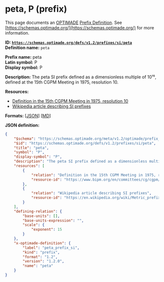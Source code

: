 # peta, P (prefix)

This page documents an [OPTIMADE](https://www.optimade.org/) [Prefix Definition](https://schemas.optimade.org/#definitions). See [https://schemas.optimade.org/](https://schemas.optimade.org/) for more information.

**ID: [`https://schemas.optimade.org/defs/v1.2/prefixes/si/peta`](https://schemas.optimade.org/defs/v1.2/prefixes/si/peta.md)**  
**Definition name:** `peta`

**Prefix name:** peta  
**Latin symbol:** P  
**Display symbol:** P  
  
**Description:** The peta SI prefix defined as a dimensionless multiple of 10¹⁵, defined at the 15th CGPM Meeting in 1975, resolution 10.



**Resources:**

- [Definition in the 15th CGPM Meeting in 1975, resolution 10](https://www.bipm.org/en/committees/cg/cgpm/15-1975/resolution-10)
- [Wikipedia article describing SI prefixes](https://en.wikipedia.org/wiki/Metric_prefix)


**Formats:** [[JSON](peta.json)] [[MD](peta.md)]

**JSON definition:**

``` json
{
    "$schema": "https://schemas.optimade.org/meta/v1.2/optimade/prefix_definition.md",
    "$id": "https://schemas.optimade.org/defs/v1.2/prefixes/si/peta",
    "title": "peta",
    "symbol": "P",
    "display-symbol": "P",
    "description": "The peta SI prefix defined as a dimensionless multiple of 10\u00b9\u2075, defined at the 15th CGPM Meeting in 1975, resolution 10.",
    "resources": [
        {
            "relation": "Definition in the 15th CGPM Meeting in 1975, resolution 10",
            "resource-id": "https://www.bipm.org/en/committees/cg/cgpm/15-1975/resolution-10"
        },
        {
            "relation": "Wikipedia article describing SI prefixes",
            "resource-id": "https://en.wikipedia.org/wiki/Metric_prefix"
        }
    ],
    "defining-relation": {
        "base-units": [],
        "base-units-expression": "",
        "scale": {
            "exponent": 15
        }
    },
    "x-optimade-definition": {
        "label": "peta_prefix_si",
        "kind": "prefix",
        "format": "1.2",
        "version": "1.2.0",
        "name": "peta"
    }
}
```